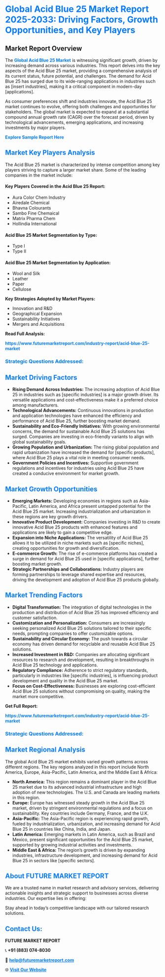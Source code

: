 <h1 style="color: #007BFF;">Global Acid Blue 25 Market Report 2025-2033: Driving Factors, Growth Opportunities, and Key Players</h1>

<section id="overview">
<h2>Market Report Overview</h2>
<p>The <a href="https://www.futuremarketreport.com/industry-report/acid-blue-25-market" style="color: #007BFF; text-decoration: none;"><strong>Global Acid Blue 25 Market</strong></a> is witnessing significant growth, driven by increasing demand across various industries. This report delves into the key aspects of the Acid Blue 25 market, providing a comprehensive analysis of its current status, future potential, and challenges. The demand for Acid Blue 25 has surged due to its wide-ranging applications in industries such as [insert industries], making it a critical component in modern-day [applications].</p>
<p>As consumer preferences shift and industries innovate, the Acid Blue 25 market continues to evolve, offering both challenges and opportunities for stakeholders. The global market is expected to expand at a substantial compound annual growth rate (CAGR) over the forecast period, driven by technological advancements, emerging applications, and increasing investments by major players.</p>
</section>

<section id="overview">
<p><a href="https://www.futuremarketreport.com/request-sample/reportId=91902" style="color: #007BFF; text-decoration: none;"><strong>Explore Sample Report Here</strong></a></p>
</section>

<section id="key-players">
<h2 style="color: #007BFF;">Market Key Players Analysis</h2>
<p>The Acid Blue 25 market is characterized by intense competition among key players striving to capture a larger market share. Some of the leading companies in the market include:</p>
<h4>Key Players Covered in the Acid Blue 25 Report:</h4>
<ul><li>Aura Color Chem Industry</li><li>Airedale Chemical</li><li>Bhavna Colourants</li><li>Sambo Fine Chemaical</li><li>Matrix Pharma Chem</li><li>Hollindia International</li></ul>
<h4>Acid Blue 25 Market Segmentation by Type:</h4>
<ul><li>Type I</li><li>Type II</li></ul>

<h4>Acid Blue 25 Market Segmentation by Application:</h4>
<ul><li>Wool and Silk</li><li>Leather</li><li>Paper</li><li>Cellulose</li></ul>
<p><strong>Key Strategies Adopted by Market Players:</strong></p>
<ul>
<li>Innovation and R&D</li>
<li>Geographical Expansion</li>
<li>Sustainability Initiatives</li>
<li>Mergers and Acquisitions</li>
</ul>
</section>

<section>
<p><strong>Read Full Analysis: </strong></p><a href="https://www.futuremarketreport.com/industry-report/acid-blue-25-market" style="color: #007BFF; text-decoration: none;"><strong>https://www.futuremarketreport.com/industry-report/acid-blue-25-market</strong></a>
<h3 style="color: #007BFF;">Strategic Questions Addressed:</h3>
</section>

<section id="driving-factors">
<h2 style="color: #007BFF;">Market Driving Factors</h2>
<ul>
<li><strong>Rising Demand Across Industries:</strong> The increasing adoption of Acid Blue 25 in industries such as [specific industries] is a major growth driver. Its versatile applications and cost-effectiveness make it a preferred choice among manufacturers.</li>
<li><strong>Technological Advancements:</strong> Continuous innovations in production and application technologies have enhanced the efficiency and performance of Acid Blue 25, further boosting market demand.</li>
<li><strong>Sustainability and Eco-Friendly Initiatives:</strong> With growing environmental concerns, the demand for sustainable Acid Blue 25 solutions has surged. Companies are investing in eco-friendly variants to align with global sustainability goals.</li>
<li><strong>Growing Population and Urbanization:</strong> The rising global population and rapid urbanization have increased the demand for [specific products], where Acid Blue 25 plays a vital role in meeting consumer needs.</li>
<li><strong>Government Policies and Incentives:</strong> Supportive government regulations and incentives for industries using Acid Blue 25 have created a conducive environment for market growth.</li>
</ul>
</section>

<section id="growth-opportunities">
<h2 style="color: #007BFF;">Market Growth Opportunities</h2>
<ul>
<li><strong>Emerging Markets:</strong> Developing economies in regions such as Asia-Pacific, Latin America, and Africa present untapped potential for the Acid Blue 25 market. Increasing industrialization and urbanization in these regions are key growth drivers.</li>
<li><strong>Innovative Product Development:</strong> Companies investing in R&D to create innovative Acid Blue 25 products with enhanced features and applications are likely to gain a competitive edge.</li>
<li><strong>Expansion into Niche Applications:</strong> The versatility of Acid Blue 25 allows it to be utilized in niche markets such as [specific niches], creating opportunities for growth and diversification.</li>
<li><strong>E-commerce Growth:</strong> The rise of e-commerce platforms has created a surge in demand for Acid Blue 25 used in [specific applications], further boosting market growth.</li>
<li><strong>Strategic Partnerships and Collaborations:</strong> Industry players are forming partnerships to leverage shared expertise and resources, driving the development and adoption of Acid Blue 25 products globally.</li>
</ul>
</section>

<section id="trending-factors">
<h2 style="color: #007BFF;">Market Trending Factors</h2>
<ul>
<li><strong>Digital Transformation:</strong> The integration of digital technologies in the production and distribution of Acid Blue 25 has improved efficiency and customer satisfaction.</li>
<li><strong>Customization and Personalization:</strong> Consumers are increasingly seeking personalized Acid Blue 25 solutions tailored to their specific needs, prompting companies to offer customizable options.</li>
<li><strong>Sustainability and Circular Economy:</strong> The push towards a circular economy has driven demand for recyclable and reusable Acid Blue 25 solutions.</li>
<li><strong>Increased Investment in R&D:</strong> Companies are allocating significant resources to research and development, resulting in breakthroughs in Acid Blue 25 technology and applications.</li>
<li><strong>Regulatory Compliance:</strong> Adherence to strict regulatory standards, particularly in industries like [specific industries], is influencing product development and quality in the Acid Blue 25 market.</li>
<li><strong>Focus on Cost-Effectiveness:</strong> Businesses are exploring cost-efficient Acid Blue 25 solutions without compromising on quality, making the market more competitive.</li>
</ul>
</section>

<section>
<p><strong>Get Full Report: </strong></p><a href="https://www.futuremarketreport.com/industry-report/acid-blue-25-market" style="color: #007BFF; text-decoration: none;"><strong>https://www.futuremarketreport.com/industry-report/acid-blue-25-market</strong></a>
<h3 style="color: #007BFF;">Strategic Questions Addressed:</h3>
</section>


<section id="regional-analysis">
<h2 style="color: #007BFF;">Market Regional Analysis</h2>
<p>The global Acid Blue 25 market exhibits varied growth patterns across different regions. The key regions analyzed in this report include North America, Europe, Asia-Pacific, Latin America, and the Middle East & Africa:</p>
<ul>
<li><strong>North America:</strong> This region remains a dominant player in the Acid Blue 25 market due to its advanced industrial infrastructure and high adoption of new technologies. The U.S. and Canada are leading markets in this region.</li>
<li><strong>Europe:</strong> Europe has witnessed steady growth in the Acid Blue 25 market, driven by stringent environmental regulations and a focus on sustainability. Key countries include Germany, France, and the U.K.</li>
<li><strong>Asia-Pacific:</strong> The Asia-Pacific region is experiencing rapid growth, fueled by industrialization, urbanization, and increasing demand for Acid Blue 25 in countries like China, India, and Japan.</li>
<li><strong>Latin America:</strong> Emerging markets in Latin America, such as Brazil and Mexico, present significant opportunities for the Acid Blue 25 market, supported by growing industrial activities and investments.</li>
<li><strong>Middle East & Africa:</strong> The region’s growth is driven by expanding industries, infrastructure development, and increasing demand for Acid Blue 25 in sectors like [specific sectors].</li>
</ul>
</section>

<footer>
<h2 style="color: #007BFF;">About FUTURE MARKET REPORT</h2>
<p>We are a trusted name in market research and advisory services, delivering actionable insights and strategic support to businesses across diverse industries. Our expertise lies in offering:</p>

<p>Stay ahead in today’s competitive landscape with our tailored research solutions.</p>

<h2 style="color: #007BFF;">Contact Us:</h2>
<p><strong>FUTURE MARKET REPORT</strong></p>
<p>📞 <strong>+91 (883) 074-8030</strong></p>
<p>📧 <strong><a href="mailto:help@futuremarketreport.com" style="color: #007BFF;">help@futuremarketreport.com</a></strong></p>
<p>🌐 <strong><a href="https://www.futuremarketreport.com/" style="color: #007BFF;">Visit Our Website</a></strong></p>
</footer>